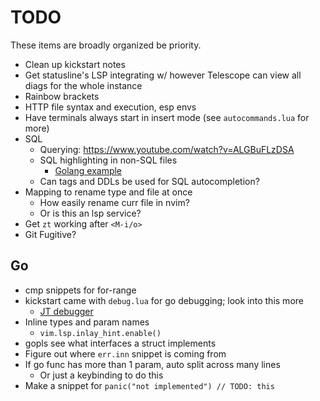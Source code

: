 # TODO

These items are broadly organized be priority.

- Clean up kickstart notes
- Get statusline's LSP integrating w/ however Telescope can view all diags for
  the whole instance
- Rainbow brackets
- HTTP file syntax and execution, esp envs
- Have terminals always start in insert mode (see `autocommands.lua` for more)
- SQL
  - Querying: https://www.youtube.com/watch?v=ALGBuFLzDSA
  - SQL highlighting in non-SQL files
    - [Golang example](https://www.reddit.com/r/neovim/comments/118e2bz/tip_use_treesitter_to_enable_sql_templates_inside/)
  - Can tags and DDLs be used for SQL autocompletion?
- Mapping to rename type and file at once
  - How easily rename curr file in nvim?
  - Or is this an lsp service?
- Get `zt` working after `<M-i/o>`
- Git Fugitive?

## Go

- cmp snippets for for-range
- kickstart came with `debug.lua` for go debugging; look into this more
  - [JT debugger](https://www.youtube.com/watch?v=lyNfnI-B640)
- Inline types and param names
  - `vim.lsp.inlay_hint.enable()`
- gopls see what interfaces a struct implements
- Figure out where `err.inn` snippet is coming from
- If go func has more than 1 param, auto split across many lines
  - Or just a keybinding to do this
- Make a snippet for `panic("not implemented") // TODO: this`

